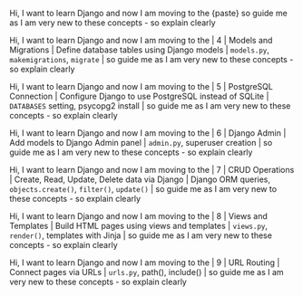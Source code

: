 Hi, I want to learn Django and now I am moving to the {paste} so guide me as I am very new to these concepts - so explain clearly 


Hi, I want to learn Django and now I am moving to the | 4    | Models and Migrations               | Define database tables using Django models           | `models.py`, `makemigrations`, `migrate`                       | so guide me as I am very new to these concepts - so explain clearly 



Hi, I want to learn Django and now I am moving to the | 5    | PostgreSQL Connection               | Configure Django to use PostgreSQL instead of SQLite | `DATABASES` setting, psycopg2 install                          | so guide me as I am very new to these concepts - so explain clearly 


Hi, I want to learn Django and now I am moving to the | 6    | Django Admin                        | Add models to Django Admin panel                     | `admin.py`, superuser creation                                 | so guide me as I am very new to these concepts - so explain clearly 

Hi, I want to learn Django and now I am moving to the | 7    | CRUD Operations                     | Create, Read, Update, Delete data via Django         | Django ORM queries, `objects.create()`, `filter()`, `update()` | so guide me as I am very new to these concepts - so explain clearly 


Hi, I want to learn Django and now I am moving to the | 8    | Views and Templates                 | Build HTML pages using views and templates           | `views.py`, `render()`, templates with Jinja                   | so guide me as I am very new to these concepts - so explain clearly 



Hi, I want to learn Django and now I am moving to the | 9    | URL Routing                         | Connect pages via URLs                               | `urls.py`, path(), include()                                   | so guide me as I am very new to these concepts - so explain clearly 